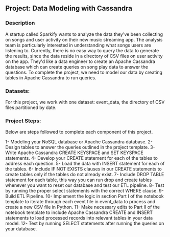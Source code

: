 ## Project: Data Modeling with Cassandra
###  Description
A startup called Sparkify wants to analyze the data they've been collecting on songs and user activity on their new music streaming app.
The analysis team is particularly interested in understanding what songs users are listening to. 
Currently, there is no easy way to query the data to generate the results, since the data reside in a directory of CSV files on user activity on the app.
They'd like a data engineer to create an Apache Cassandra database which can create queries on song play data to answer the questions.
To complete the project, we need to model our data by creating tables in Apache Cassandra to run queries.

### Datasets:

For this project, we work with one dataset: event_data, the directory of CSV files partitioned by date.

### Project Steps:

Below are steps followed to complete each component of this project.

1- Modeling your NoSQL database or Apache Cassandra database.
2- Design tables to answer the queries outlined in the project template.
3- Write Apache Cassandra CREATE KEYSPACE and SET KEYSPACE statements.
4- Develop your CREATE statement for each of the tables to address each question.
5- Load the data with INSERT statement for each of the tables.
6- Include IF NOT EXISTS clauses in our CREATE statements to create tables only if the tables do not already exist.
7- Include DROP TABLE statement for each table, this way you can run drop and create tables whenever you want to reset our database and test our ETL pipeline.
8- Test by running the proper select statements with the correct WHERE clause.
9- Build ETL Pipeline.
10- Implement the logic in section Part I of the notebook template to iterate through each event file in event_data to process and create a new CSV file in Python.
11- Make necessary edits to Part II of the notebook template to include Apache Cassandra CREATE and INSERT statements to load processed records into relevant tables in your data model.
12- Test by running SELECT statements after running the queries on your database.
